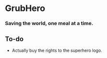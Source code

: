 # GrubHero

### Saving the world, one meal at a time.

## To-do
- Actually buy the rights to the superhero logo.
